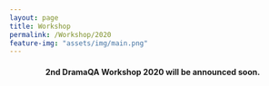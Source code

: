 ```yaml
---
layout: page
title: Workshop
permalink: /Workshop/2020
feature-img: "assets/img/main.png"
---
```



<div class="challenge content-container">
  <h4 class = "content-title" style="TEXT-ALIGN: center">
    2nd DramaQA Workshop 2020 will be announced soon.
  </h4>
</div>